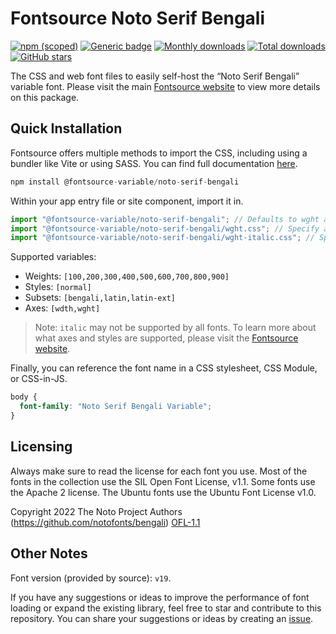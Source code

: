 # Fontsource Noto Serif Bengali

[![npm (scoped)](https://img.shields.io/npm/v/@fontsource-variable/noto-serif-bengali?color=brightgreen)](https://www.npmjs.com/package/@fontsource-variable/noto-serif-bengali) [![Generic badge](https://img.shields.io/badge/fontsource-passing-brightgreen)](https://github.com/fontsource/fontsource) [![Monthly downloads](https://badgen.net/npm/dm/@fontsource-variable/noto-serif-bengali)](https://github.com/fontsource/fontsource) [![Total downloads](https://badgen.net/npm/dt/@fontsource-variable/noto-serif-bengali)](https://github.com/fontsource/fontsource) [![GitHub stars](https://img.shields.io/github/stars/fontsource/fontsource.svg?style=social&label=Star)](https://github.com/fontsource/fontsource/stargazers)

The CSS and web font files to easily self-host the “Noto Serif Bengali” variable font. Please visit the main [Fontsource website](https://fontsource.org/fonts/noto-serif-bengali) to view more details on this package.

## Quick Installation

Fontsource offers multiple methods to import the CSS, including using a bundler like Vite or using SASS. You can find full documentation [here](https://fontsource.org/docs/getting-started/introduction).

```javascript
npm install @fontsource-variable/noto-serif-bengali
```

Within your app entry file or site component, import it in.

```javascript
import "@fontsource-variable/noto-serif-bengali"; // Defaults to wght axis
import "@fontsource-variable/noto-serif-bengali/wght.css"; // Specify axis
import "@fontsource-variable/noto-serif-bengali/wght-italic.css"; // Specify axis and style
```

Supported variables:
- Weights: `[100,200,300,400,500,600,700,800,900]`
- Styles: `[normal]`
- Subsets: `[bengali,latin,latin-ext]`
- Axes: `[wdth,wght]`

> Note: `italic` may not be supported by all fonts. To learn more about what axes and styles are supported, please visit the [Fontsource website](https://fontsource.org/fonts/noto-serif-bengali).

Finally, you can reference the font name in a CSS stylesheet, CSS Module, or CSS-in-JS.

```css
body {
  font-family: "Noto Serif Bengali Variable";
}
```

## Licensing
Always make sure to read the license for each font you use. Most of the fonts in the collection use the SIL Open Font License, v1.1. Some fonts use the Apache 2 license. The Ubuntu fonts use the Ubuntu Font License v1.0.

Copyright 2022 The Noto Project Authors (https://github.com/notofonts/bengali)
[OFL-1.1](http://scripts.sil.org/OFL)

## Other Notes
Font version (provided by source): `v19`.

If you have any suggestions or ideas to improve the performance of font loading or expand the existing library, feel free to star and contribute to this repository. You can share your suggestions or ideas by creating an [issue](https://github.com/fontsource/fontsource/issues).
